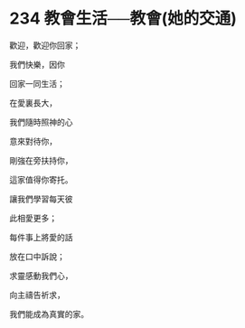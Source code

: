 # 234 教會生活──教會(她的交通)

歡迎，歡迎你回家；

我們快樂，因你

回家一同生活；

在愛裏長大，

我們隨時照神的心

意來對待你，

剛強在旁扶持你，

這家值得你寄托。

讓我們學習每天彼

此相愛更多；

每件事上將愛的話

放在口中訴說；

求靈感動我們心，

向主禱告祈求，

我們能成為真實的家。

